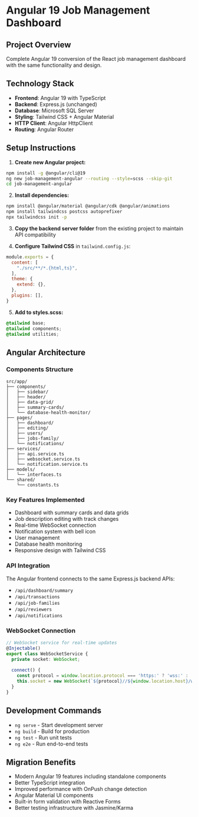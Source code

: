 # Angular 19 Job Management Dashboard

## Project Overview
Complete Angular 19 conversion of the React job management dashboard with the same functionality and design.

## Technology Stack
- **Frontend**: Angular 19 with TypeScript
- **Backend**: Express.js (unchanged)
- **Database**: Microsoft SQL Server
- **Styling**: Tailwind CSS + Angular Material
- **HTTP Client**: Angular HttpClient
- **Routing**: Angular Router

## Setup Instructions

1. **Create new Angular project:**
```bash
npm install -g @angular/cli@19
ng new job-management-angular --routing --style=scss --skip-git
cd job-management-angular
```

2. **Install dependencies:**
```bash
npm install @angular/material @angular/cdk @angular/animations
npm install tailwindcss postcss autoprefixer
npx tailwindcss init -p
```

3. **Copy the backend server folder** from the existing project to maintain API compatibility

4. **Configure Tailwind CSS** in `tailwind.config.js`:
```javascript
module.exports = {
  content: [
    "./src/**/*.{html,ts}",
  ],
  theme: {
    extend: {},
  },
  plugins: [],
}
```

5. **Add to styles.scss:**
```scss
@tailwind base;
@tailwind components;
@tailwind utilities;
```

## Angular Architecture

### Components Structure
```
src/app/
├── components/
│   ├── sidebar/
│   ├── header/
│   ├── data-grid/
│   ├── summary-cards/
│   └── database-health-monitor/
├── pages/
│   ├── dashboard/
│   ├── editing/
│   ├── users/
│   ├── jobs-family/
│   └── notifications/
├── services/
│   ├── api.service.ts
│   ├── websocket.service.ts
│   └── notification.service.ts
├── models/
│   └── interfaces.ts
└── shared/
    └── constants.ts
```

### Key Features Implemented
- Dashboard with summary cards and data grids
- Job description editing with track changes
- Real-time WebSocket connection
- Notification system with bell icon
- User management
- Database health monitoring
- Responsive design with Tailwind CSS

### API Integration
The Angular frontend connects to the same Express.js backend APIs:
- `/api/dashboard/summary`
- `/api/transactions`
- `/api/job-families`
- `/api/reviewers`
- `/api/notifications`

### WebSocket Connection
```typescript
// WebSocket service for real-time updates
@Injectable()
export class WebSocketService {
  private socket: WebSocket;
  
  connect() {
    const protocol = window.location.protocol === 'https:' ? 'wss:' : 'ws:';
    this.socket = new WebSocket(`${protocol}//${window.location.host}/ws`);
  }
}
```

## Development Commands
- `ng serve` - Start development server
- `ng build` - Build for production
- `ng test` - Run unit tests
- `ng e2e` - Run end-to-end tests

## Migration Benefits
- Modern Angular 19 features including standalone components
- Better TypeScript integration
- Improved performance with OnPush change detection
- Angular Material UI components
- Built-in form validation with Reactive Forms
- Better testing infrastructure with Jasmine/Karma